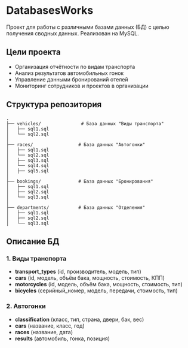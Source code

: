 # DatabasesWorks

Проект для работы с различными базами данных (БД) с целью получения сводных данных. Реализован на MySQL.

## Цели проекта
- Организация отчётности по видам транспорта
- Анализ результатов автомобильных гонок
- Управление данными бронирований отелей
- Мониторинг сотрудников и проектов в организации

## Структура репозитория

```
.
├── vehicles/               # База данных "Виды транспорта"
│   ├── sql1.sql        
│   └── sql2.sql        
│
├── races/                 # База данных "Автогонки"
│   ├── sql1.sql          
│   └── sql2.sql    
│   ├── sql3.sql          
│   └── sql4.sql   
│   ├── sql5.sql          
│
├── bookings/              # База данных "Бронирования"
│   ├── sql1.sql    
│   ├── sql2.sql       
│   └── sql3.sql       
│
├── departments/           # База данных "Отделения"
│   ├── sql1.sql    
│   ├── sql2.sql        
│   └── sql3.sql         
```


## Описание БД
### 1. Виды транспорта
- **transport_types** (id, производитель, модель, тип)
- **cars** (id, модель, объём бака, мощность, стоимость, КПП)
- **motorcycles** (id, модель, объём бака, мощность, стоимость, тип)
- **bicycles** (серийный_номер, модель, передачи, стоимость, тип)

### 2. Автогонки
- **classification** (класс, тип, страна, двери, бак, вес)
- **cars** (название, класс, год)
- **races** (название, дата)
- **results** (автомобиль, гонка, позиция)



